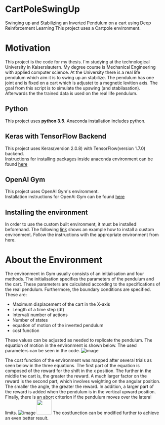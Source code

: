 # CartPoleSwingUp
Swinging up and Stabilizing an Inverted Pendulum on a cart using Deep Reinforcement Learning
This project uses a Cartpole environment.

# Motivation
This project is the code for my thesis. I´m studying at the technological University in Kaiserslautern. My degree course is Mechanical Engineering with applied computer science. 
At the University there is a real life pendulum which aim it is to swing up an stabilize. The pendulum has one joint and is fixed on a cart which is adjustet to a megnetic levition axis.
The goal from this script is to simulate the upswing (and stabilasation). Afterwards the the trained data is used on the real life pendulum.

## Python
This project uses **python 3.5**. Anaconda installation includes python.
## Keras with TensorFlow Backend
This project uses Keras(version 2.0.8) with TensorFlow(version 1.7.0) backend.<br />
Instructions for installing packages inside anaconda environment can be found [here](https://conda.io/docs/user-guide/tasks/manage-pkgs.html)
## OpenAI Gym
This project uses OpenAI Gym's environment.<br />
Installation instructions for OpenAi Gym can be found [here](https://github.com/openai/gym#installation)

## Installing the environment
In order to use the custom built environment, it must be installed beforehand. The following [link](https://medium.com/@apoddar573/making-your-own-custom-environment-in-gym-c3b65ff8cdaa) shows an example how to install a custom environment. Follow the instructions with the appropriate environment from here.

# About the Environment
The environment in Gym usually consists of an initialisation and four methods. 
The initialisation specifies the parameters of the pendulum and the cart. These parameters are calculated according to the specifications of the real pendulum.
Furthermore, the boundary conditions are specified. These are:
- Maximum displacement of the cart in the X-axis
- Length of a time step (dt)
- Interval/ number of actions
- Number of states
- equation of motion of the inverted pendulum
- cost function

These values can be adjusted as needed to replicate the pendulum.
The equation of motion in the environment is shown below. The used parameters can be seen in the code.
![image](https://user-images.githubusercontent.com/84963025/148773083-ea268acd-38d8-453f-93ae-0c609ade8f9d.png)

The cost function of the environment was mapped after several trials as seen below in the three equations. The first part of the equation is composed of the reward for the shift in the x position. The further in the middle the cart is, the greater the reward.
A much larger factor on the reward is the second part, which involves weighting on the angular position. The smaller the angle, the greater the reward.
In addition, a larger part of the reward is added when the pendulum is in the vertical upward position.
Finally, there is an abort criterion if the pendulum moves over the lateral limits.
![image](https://user-images.githubusercontent.com/84963025/151699804-aefd7957-ab89-489a-96a3-da96a98a239a.png)
<img src="https://user-images.githubusercontent.com/84963025/151699804-aefd7957-ab89-489a-96a3-da96a98a239a.png" width="48">
The costfunction can be modified further to achieve an even better result.




